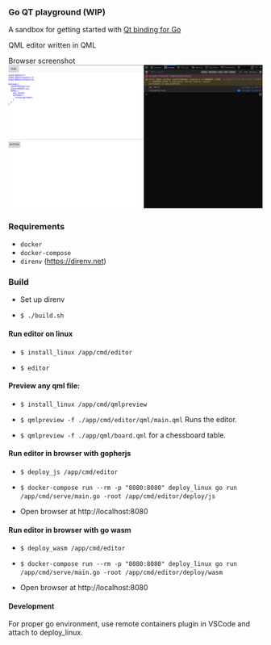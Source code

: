 ### Go QT playground (WIP)

A sandbox for getting started with [Qt binding for Go](https://github.com/therecipe/qt)

QML editor written in QML

Browser screenshot
![Browser](/screenshot-browser.png "Browser")

### Requirements

- `docker`
- `docker-compose`
- `direnv` (https://direnv.net)

### Build
* Set up direnv

* `$ ./build.sh`

#### Run editor on linux
* `$ install_linux /app/cmd/editor`

* `$ editor`

#### Preview any qml file:
* `$ install_linux /app/cmd/qmlpreview`

* `$ qmlpreview -f ./app/cmd/editor/qml/main.qml` Runs the editor.

* `$ qmlpreview -f ./app/qml/board.qml` for a chessboard table.


#### Run editor in browser with gopherjs

* `$ deploy_js /app/cmd/editor`

* `$ docker-compose run --rm -p "8080:8080" deploy_linux go run /app/cmd/serve/main.go -root /app/cmd/editor/deploy/js`

* Open browser at http://localhost:8080

#### Run editor in browser with go wasm

* `$ deploy_wasm /app/cmd/editor`

* `$ docker-compose run --rm -p "8080:8080" deploy_linux go run /app/cmd/serve/main.go -root /app/cmd/editor/deploy/wasm`

* Open browser at http://localhost:8080

#### Development

For proper go environment, use remote containers plugin in VSCode and attach to deploy_linux.
